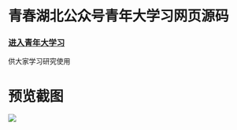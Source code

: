 # 青春湖北公众号青年大学习网页源码
### [进入青年大学习](https://a147022899.github.io/youth-hubei/)
供大家学习研究使用

# 预览截图
![](https://imagebuffer.oss-cn-shanghai.aliyuncs.com/18da/2.png?v=1.5)
